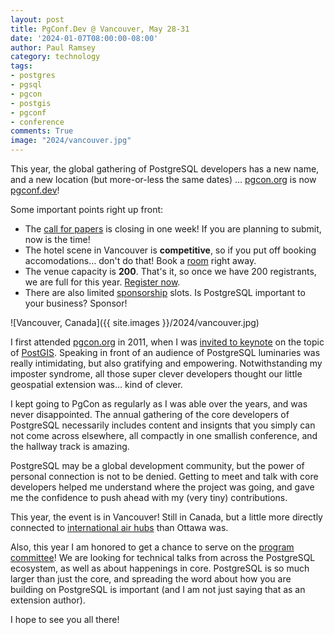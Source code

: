 ```yaml
---
layout: post
title: PgConf.Dev @ Vancouver, May 28-31
date: '2024-01-07T08:00:00-08:00'
author: Paul Ramsey
category: technology
tags:
- postgres
- pgsql
- pgcon
- postgis
- pgconf
- conference
comments: True
image: "2024/vancouver.jpg"
---
```


This year, the global gathering of PostgreSQL developers has a new name, and a new location (but more-or-less the same dates) … [pgcon.org](https://www.pgcon.org/2024/) is now [pgconf.dev](https://2024.pgconf.dev/)!

Some important points right up front:

* The [call for papers](https://2024.pgconf.dev/cfp/) is closing in one week! If you are planning to submit, now is the time! 
* The hotel scene in Vancouver is **competitive**, so if you put off booking accomodations… don't do that! Book a [room](https://2024.pgconf.dev/venue/) right away.
* The venue capacity is **200**. That's it, so once we have 200 registrants, we are full for this year. [Register now](https://2024.pgconf.dev/registration/).
* There are also limited [sponsorship](https://2024.pgconf.dev/sponsor-levels/) slots. Is PostgreSQL important to your business? Sponsor!

![Vancouver, Canada]({{ site.images }}/2024/vancouver.jpg)

I first attended [pgcon.org](https://www.pgcon.org/2011/) in 2011, when I was [invited to keynote](https://blog.cleverelephant.ca/2011/05/keynote-may.html) on the topic of [PostGIS](https://postgis.net). Speaking in front of an audience of PostgreSQL luminaries was really intimidating, but also gratifying and empowering. Notwithstanding my imposter syndrome, all those super clever developers thought our little geospatial extension was… kind of clever.

I kept going to PgCon as regularly as I was able over the years, and was never disappointed. The annual gathering of the core developers of PostgreSQL necessarily includes content and insignts that you simply can not come across elsewhere, all compactly in one smallish conference, and the hallway track is amazing.

PostgreSQL may be a global development community, but the power of personal connection is not to be denied. Getting to meet and talk with core developers helped me understand where the project was going, and gave me the confidence to push ahead with my (very tiny) contributions.

This year, the event is in Vancouver! Still in Canada, but a little more directly connected to [international air hubs](https://www.flightsfrom.com/YVR) than Ottawa was. 

Also, this year I am honored to get a chance to serve on the [program committee](https://2024.pgconf.dev/cfp/)! We are looking for technical talks from across the PostgreSQL ecosystem, as well as about happenings in core. PostgreSQL is so much larger than just the core, and spreading the word about how you are building on PostgreSQL is important (and I am not just saying that as an extension author).

I hope to see you all there!

